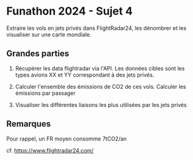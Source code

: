 # Funathon 2024 - Sujet 4

Extraire les vols en jets privés dans FlightRadar24, les dénombrer et les visualiser sur une carte mondiale.

## Grandes parties

1. Récupérer les data flightradar via l'API. Les données cibles sont les types avions XX et YY correspondant à des jets privés.

2. Calculer l'ensemble des émissions de CO2 de ces vols. Calculer les émissions par passager 

3. Visualiser les différentes liaisons les plus utilisées par les jets privés

## Remarques

Pour rappel, un FR moyen consomme 7tCO2/an

cf. https://www.flightradar24.com/


